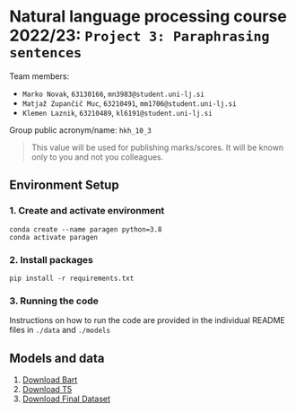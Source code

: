 # Natural language processing course 2022/23: `Project 3: Paraphrasing sentences`

Team members:

-   `Marko Novak`, `63130166`, `mn3983@student.uni-lj.si`
-   `Matjaž Zupančič Muc`, `63210491`, `mm1706@student.uni-lj.si`
-   `Klemen Laznik`, `63210489`, `kl6191@student.uni-lj.si`

Group public acronym/name: `hkh_10_3`

> This value will be used for publishing marks/scores. It will be known only to you and not you colleagues.


## Environment Setup

### 1. Create and activate environment

```
conda create --name paragen python=3.8
conda activate paragen
```

### 2. Install packages

```
pip install -r requirements.txt
```

### 3. Running the code

Instructions on how to run the code are provided in the individual README files in `./data` and `./models`


## Models and data

1. [Download Bart](https://hitko.files.htk.io/outputs.zip)
2. [Download T5](https://drive.google.com/file/d/1PcD_KSpU3XwaEdwmWopYe5-yGIx7gy-C/view?usp=sharing)
3. [Download Final Dataset](https://drive.google.com/file/d/1MztJjHVOY5PtUPZZ7naS4MhmVBJwNK05/view?usp=sharing)
